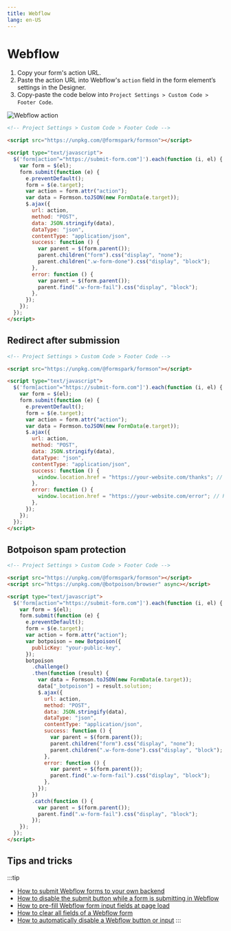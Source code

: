 ```yaml
---
title: Webflow
lang: en-US
---
```


# Webflow

1. Copy your form's action URL.
2. Paste the action URL into Webflow's `action` field in the form element’s settings in the Designer.
3. Copy-paste the code below into `Project Settings > Custom Code > Footer Code`.

![Webflow action](../.vuepress/public/webflow-action.jpeg)

```html
<!-- Project Settings > Custom Code > Footer Code -->

<script src="https://unpkg.com/@formspark/formson"></script>

<script type="text/javascript">
  $('form[action^="https://submit-form.com"]').each(function (i, el) {
    var form = $(el);
    form.submit(function (e) {
      e.preventDefault();
      form = $(e.target);
      var action = form.attr("action");
      var data = Formson.toJSON(new FormData(e.target));
      $.ajax({
        url: action,
        method: "POST",
        data: JSON.stringify(data),
        dataType: "json",
        contentType: "application/json",
        success: function () {
          var parent = $(form.parent());
          parent.children("form").css("display", "none");
          parent.children(".w-form-done").css("display", "block");
        },
        error: function () {
          var parent = $(form.parent());
          parent.find(".w-form-fail").css("display", "block");
        },
      });
    });
  });
</script>
```

## Redirect after submission

```html
<!-- Project Settings > Custom Code > Footer Code -->

<script src="https://unpkg.com/@formspark/formson"></script>

<script type="text/javascript">
  $('form[action^="https://submit-form.com"]').each(function (i, el) {
    var form = $(el);
    form.submit(function (e) {
      e.preventDefault();
      form = $(e.target);
      var action = form.attr("action");
      var data = Formson.toJSON(new FormData(e.target));
      $.ajax({
        url: action,
        method: "POST",
        data: JSON.stringify(data),
        dataType: "json",
        contentType: "application/json",
        success: function () {
          window.location.href = "https://your-website.com/thanks"; // Replace with your success URL
        },
        error: function () {
          window.location.href = "https://your-website.com/error"; // Replace with your error URL
        },
      });
    });
  });
</script>
```

## Botpoison spam protection

```html
<!-- Project Settings > Custom Code > Footer Code -->

<script src="https://unpkg.com/@formspark/formson"></script>
<script src="https://unpkg.com/@botpoison/browser" async></script>

<script type="text/javascript">
  $('form[action^="https://submit-form.com"]').each(function (i, el) {
    var form = $(el);
    form.submit(function (e) {
      e.preventDefault();
      form = $(e.target);
      var action = form.attr("action");
      var botpoison = new Botpoison({
        publicKey: "your-public-key",
      });
      botpoison
        .challenge()
        .then(function (result) {
          var data = Formson.toJSON(new FormData(e.target));
          data["_botpoison"] = result.solution;
          $.ajax({
            url: action,
            method: "POST",
            data: JSON.stringify(data),
            dataType: "json",
            contentType: "application/json",
            success: function () {
              var parent = $(form.parent());
              parent.children("form").css("display", "none");
              parent.children(".w-form-done").css("display", "block");
            },
            error: function () {
              var parent = $(form.parent());
              parent.find(".w-form-fail").css("display", "block");
            },
          });
        })
        .catch(function () {
          var parent = $(form.parent());
          parent.find(".w-form-fail").css("display", "block");
        });
    });
  });
</script>
```

## Tips and tricks

:::tip

- [How to submit Webflow forms to your own backend](https://technotrampoline.com/articles/how-to-submit-webflow-forms-to-your-own-backend/)
- [How to disable the submit button while a form is submitting in Webflow](https://technotrampoline.com/articles/how-to-disable-the-submit-button-while-a-form-is-submitting-in-webflow/)
- [How to pre-fill Webflow form input fields at page load](https://technotrampoline.com/articles/how-to-pre-fill-webflow-form-input-fields-at-page-load/)
- [How to clear all fields of a Webflow form](https://technotrampoline.com/articles/how-to-clear-all-fields-of-a-webflow-form/)
- [How to automatically disable a Webflow button or input](https://technotrampoline.com/articles/how-to-automatically-disable-a-webflow-button-or-input/)
  :::
